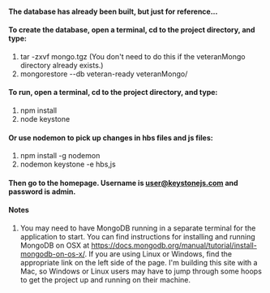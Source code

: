 #### The database has already been built, but just for reference...
#### To create the database, open a terminal, cd to the project directory, and type:

1. tar -zxvf mongo.tgz (You don't need to do this if the veteranMongo directory already exists.)
2. mongorestore --db veteran-ready veteranMongo/

#### To run, open a terminal, cd to the project directory, and type:

1. npm install
2. node keystone

#### Or use nodemon to pick up changes in hbs files and js files:

1. npm install -g nodemon
2. nodemon keystone -e hbs,js

#### Then go to the homepage.  Username is user@keystonejs.com and password is admin.

#### Notes

1. You may need to have MongoDB running in a separate terminal for the application to start. You can find instructions for installing and running MongoDB on OSX at https://docs.mongodb.org/manual/tutorial/install-mongodb-on-os-x/. If you are using Linux or Windows, find the appropriate link on the left side of the page. I'm building this site with a Mac, so Windows or Linux users may have to jump through some hoops to get the project up and running on their machine.
